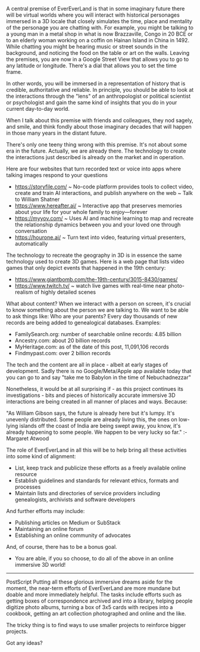
A central premise of EverEverLand is that in some imaginary future there will be virtual worlds where you will interact with historical personages immersed in a 3D locale that closely simulates the time, place and mentality of the personage you are chatting with. For example, you might be talking to a young man in a metal shop in what is now Brazzaville, Congo in 20 BCE or to an elderly woman working on a coffin on Hainan Island in China in 1492. While chatting you might be hearing music or street sounds in the background, and noticing the food on the table or art on the walls. Leaving the premises, you are now in a Google Street View that allows you to go to any latitude or longitude. There's a dial that allows you to set the time frame.

In other words, you will be immersed in a representation of history that is credible, authoritative and reliable. In principle, you should be able to look at the interactions through the "lens" of an anthropologist or political scientist or psychologist and gain the same kind of insights that you do in your current day-to-day world.

When I talk about this premise with friends and colleagues, they nod sagely, and smile, and think fondly about those imaginary decades that will happen in those many years in the distant future.

There's only one teeny thing wrong with this premise. It's not about some era in the future. Actually, we are already there. The technology to create the interactions just described is already on the market and in operation.

Here are four websites that turn recorded text or voice into apps where talking images respond to your questions

* https://storyfile.com/ ~ No-code platform provides tools to collect video, create and train AI interactions, and publish anywhere on the web ~ Talk to William Shatner
* https://www.hereafter.ai/ ~ Interactive app that preserves memories about your life for your whole family to enjoy—forever
* https://myyov.com/ ~ Uses AI and machine learning to map and recreate the relationship dynamics between you and your loved one through conversation
* https://hourone.ai/ ~ Turn text into video, featuring virtual presenters, automatically

The technology to recreate the geography in 3D is in essence the same technology used to create 3D games. Here is a web page that lists video games that only depict events that happened in the 19th century:

* https://www.giantbomb.com/the-19th-century/3015-8430/games/
* https://www.twitch.tv/ ~ watch live games with real-time near photo-realism of highly detailed scenes

What about content? When we interact with a person on screen, it's crucial to know something about the person we are talking to. We want to be able to ask things like: Who are your parents? Every day thousands of new records are being added to genealogical databases. Examples:

* FamilySearch.org: number of searchable online records: 4.85 billion
* Ancestry.com: about 20 billion records
* MyHeritage.com: as of the date of this post, 11,091,106 records
* Findmypast.com: over 2 billion records

The tech and the content are all in place - albeit at early stages of development. Sadly there is no Google/Meta/Apple app available today that you can go to and say "take me to Babylon in the time of Nebuchadnezzar"

Nonetheless, it would be at all surprising if - as this project continues its investigations - bits and pieces of historically accurate immersive 3D interactions are being created in all manner of places and ways. Because:

"As William Gibson says, the future is already here but it's lumpy. It's unevenly distributed. Some people are already living this, the ones on low-lying islands off the coast of India are being swept away, you know, it's already happening to some people. We happen to be very lucky so far." :- Margaret Atwood

The role of EverEverLand in all this will be to help bring all these activities into some kind of alignment:

* List, keep track and publicize these efforts as a freely available online resource
* Establish guidelines and standards for relevant ethics, formats and processes
* Maintain lists and directories of service providers including genealogists, archivists and software developers

And further efforts may include:

* Publishing articles on Medium or SubStack
* Maintaining an online forum
* Establishing an online community of advocates

And, of course, there has to be a bonus goal.

* You are able, if you so choose, to do all of the above in an online immersive 3D world!

***

PostScript
Putting all these glorious immersive dreams aside for the moment, the near-term efforts of EverEverLand are more mundane but doable and more immediately helpful. The tasks include efforts such as getting boxes of correspondence archived and into a library, helping people digitize photo albums, turning a box of 3x5 cards with recipes into a cookbook, getting an art collection photographed and online and the like.

The tricky thing is to find ways to use smaller projects to reinforce bigger projects.

Got any ideas?
